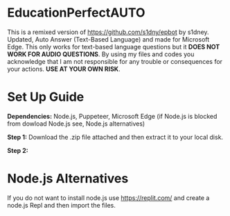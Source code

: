 # EducationPerfectAUTO
This is a remixed version of https://github.com/s1dny/epbot by s1dney. Updated, Auto Answer (Text-Based Language) and made for Microsoft Edge.
This only works for text-based language questions but it **DOES NOT WORK FOR AUDIO QUESTIONS**.
By using my files and codes you acknowledge that I am not responsible for any trouble or consequences for your actions. **USE AT YOUR OWN RISK**.

# Set Up Guide
**Dependencies:** Node.js, Puppeteer, Microsoft Edge (if Node.js is blocked from dowload Node.js see, Node.js alternatives)

**Step 1:** Download the .zip file attached and then extract it to your local disk.

**Step 2:**

# Node.js Alternatives
If you do not want to install node.js use https://replit.com/ and create a node.js Repl and then import the files.
